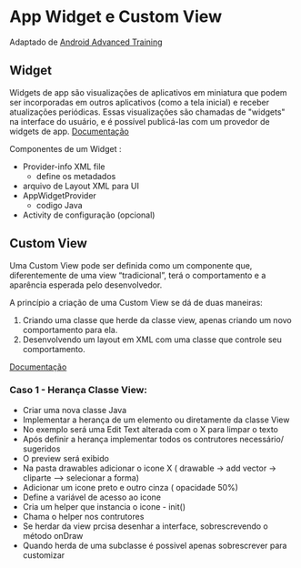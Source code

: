 # App Widget e Custom View
Adaptado de [Android Advanced Training](https://developer.android.com/courses/advanced-training/overview)

## Widget

Widgets de app são visualizações de aplicativos em miniatura que podem ser incorporadas em outros aplicativos (como a tela inicial) e receber atualizações periódicas. Essas visualizações são chamadas de "widgets" na interface do usuário, e é possível publicá-las com um provedor de widgets de app.
[Documentação](https://developer.android.com/guide/topics/appwidgets?hl=pt-br)

Componentes de um Widget  :
- Provider-info XML file
	-  define os metadados  
- arquivo de Layout XML para UI  
- AppWidgetProvider 
	- codigo Java
- Activity de configuração (opcional)

## Custom View

Uma Custom View pode ser definida como um componente que, diferentemente de uma view “tradicional”, terá o comportamento e a aparência esperada pelo desenvolvedor.

A princípio a criação de uma Custom View se dá de duas maneiras:

1.  Criando uma classe que herde  da classe view, apenas criando um novo comportamento para ela.
2.  Desenvolvendo um layout em XML com uma classe que controle seu comportamento.

[Documentação](https://developer.android.com/guide/topics/ui/custom-components)

### Caso 1 - Herança Classe View:

 - Criar uma nova classe Java  
 - Implementar a herança de um elemento ou diretamente da classe View 
 - No exemplo será uma Edit Text alterada com o X para limpar o texto  
 - Após definir a herança implementar todos os contrutores necessário/ sugeridos  
 - O preview será exibido  
 - Na pasta drawables adicionar o icone X ( drawable -> add vector -> cliparte --> selecionar a forma)  
 - Adicionar um icone preto e outro cinza ( opacidade 50%)  
 - Define a variável de acesso ao icone  
 - Cria um helper que instancia o icone - init()  
 - Chama o helper nos contrutores  
 - Se herdar da view prcisa desenhar a interface, sobrescrevendo o método onDraw  
 - Quando herda de uma subclasse é possivel apenas sobrescrever para customizar

